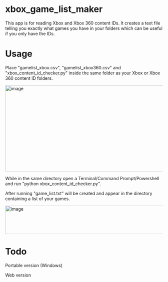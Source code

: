 # xbox_game_list_maker

This app is for reading Xbox and Xbox 360 content IDs. It creates a text file telling you exactly what games you have in your folders which can be useful if you only have the IDs.

# Usage

Place "gamelist_xbox.csv", "gamelist_xbox360.csv" and "xbox_content_id_checker.py" inside the same folder as your Xbox or Xbox 360 content ID folders. 

<img width="674" height="276" alt="image" src="https://github.com/user-attachments/assets/18e21ef8-5a26-491b-be1f-d5db45e28931" />

While in the same directory open a Terminal/Command Prompt/Powershell and run "python xbox_content_id_checker.py".

After running "game_list.txt" will be created and appear in the directory containing a list of your games.

<img width="518" height="91" alt="image" src="https://github.com/user-attachments/assets/cfbe3d13-a6cb-4024-8140-c7ba6a288881" />

# Todo
Portable version (Windows)

Web version
